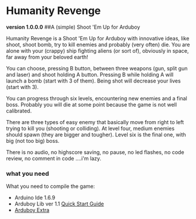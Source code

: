 # Humanity Revenge
<b>version 1.0.0.0</b>
##A (simple) Shoot 'Em Up for Arduboy

Humanity Revenge is a Shoot 'Em Up for Arduboy with innovative ideas, like shoot, shoot bomb, try to kill enemies and probably (very often) die.
You are alone with your (crappy) ship fighting aliens (or sort of), obviously in space, far away from your beloved earth!

You can choose, pressing B button, between three weapons (gun, split gun and laser) and shoot holding A button.
Pressing B while holding A will launch a bomb (start with 3 of them).
Being shot will decrease your lives (start with 3).

You can progress through six levels, encountering new enemies and a final boss. Probably you will die at some point because the game is not well calibrated.

There are three types of easy enemy that basically move from right to left trying to kill you (shooting or colliding). At level four, medium enemies should spawn (they are bigger and tougher). Level six is the final one, with big (not too big) boss.

There is no audio, no highscore saving, no pause, no led flashes, no code review, no comment in code ....i'm lazy.

### what you need
What you need to compile the game:
- Arduino Ide 1.6.9
- Arduboy Lib ver 1.1 [Quick Start Guide](http://community.arduboy.com/t/kickstarter-quick-start-guide/725)
- [Arduboy Extra](https://github.com/yyyc514/ArduboyExtra)
